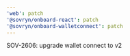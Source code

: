 ```yaml
---
'web': patch
'@sovryn/onboard-react': patch
'@sovryn/onboard-walletconnect': patch
---
```


SOV-2606: upgrade wallet connect to v2
